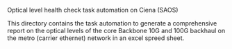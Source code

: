 Optical level health check task automation on Ciena (SAOS)

This directory contains the task automation to generate a comprehensive report on the optical levels of the core Backbone 10G and 100G backhaul on the metro (carrier ethernet) network in an excel spreed sheet.
